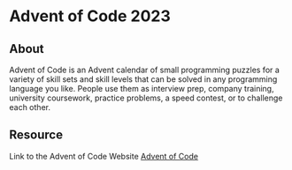# Advent of Code 2023
## About
Advent of Code is an Advent calendar of small programming puzzles for a variety of skill sets and skill levels that can be solved in any programming language you like. People use them as interview prep, company training, university coursework, practice problems, a speed contest, or to challenge each other.
## Resource
Link to the Advent of Code Website [Advent of Code](https://adventofcode.com/)